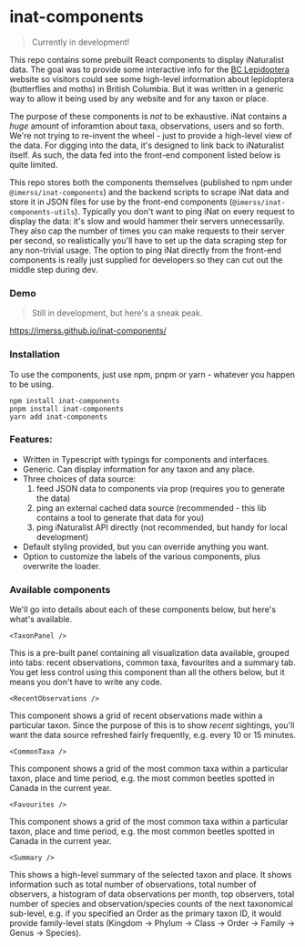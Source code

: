 # inat-components

> Currently in development!

This repo contains some prebuilt React components to display iNaturalist data. The goal was to provide some
interactive info for the [BC Lepidoptera](https://bcleps.weebly.com/) website so visitors could see some 
high-level information about lepidoptera (butterflies and moths) in British Columbia. But it was written in a generic
way to allow it being used by any website and for any taxon or place.

The purpose of these components is _not_ to be exhaustive. iNat contains a _huge_ amount of inforamtion about taxa,
observations, users and so forth. We're not trying to re-invent the wheel - just to provide a high-level view of the
data. For digging into the data, it's designed to link back to iNaturalist itself. As such, the data fed into the
front-end component listed below is quite limited.

This repo stores both the components themselves (published to npm under `@imerss/inat-components`) and the backend
scripts to scrape iNat data and store it in JSON files for use by the front-end components (`@imerss/inat-components-utils`).
Typically you don't want to ping iNat on every request to display the data: it's slow and would hammer their servers
unnecessarily. They also cap the number of times you can make requests to their server per second, so realistically
you'll have to set up the data scraping step for any non-trivial usage. The option to ping iNat directly from the
front-end components is really just supplied for developers so they can cut out the middle step during dev.


### Demo

> Still in development, but here's a sneak peak.
 
https://imerss.github.io/inat-components/


### Installation

To use the components, just use npm, pnpm or yarn - whatever you happen to be using.

```
npm install inat-components
pnpm install inat-components
yarn add inat-components
```


### Features:

- Written in Typescript with typings for components and interfaces.
- Generic. Can display information for any taxon and any place.
- Three choices of data source:
    1. feed JSON data to components via prop (requires you to generate the data)
    2. ping an external cached data source (recommended - this lib contains a tool to generate that data for you)
    3. ping iNaturalist API directly (not recommended, but handy for local development)
- Default styling provided, but you can override anything you want.
- Option to customize the labels of the various components, plus overwrite the loader.


### Available components

We'll go into details about each of these components below, but here's what's available.

`<TaxonPanel />`

This is a pre-built panel containing all visualization data available, grouped into tabs: recent observations, common
taxa, favourites and a summary tab. You get less control using this component than all the others below, but it means
you don't have to write any code.

`<RecentObservations />`

This component shows a grid of recent observations made within a particular taxon. Since the purpose of this is to
show _recent_ sightings, you'll want the data source refreshed fairly frequently, e.g. every 10 or 15 minutes.

`<CommonTaxa />`

This component shows a grid of the most common taxa within a particular taxon, place and time period, e.g. the most
common beetles spotted in Canada in the current year.

`<Favourites />`

This component shows a grid of the most common taxa within a particular taxon, place and time period, e.g. the most
common beetles spotted in Canada in the current year.

`<Summary />`

This shows a high-level summary of the selected taxon and place. It shows information such as total number of
observations, total number of observers, a histogram of data observations per month, top observers, total number of
species and observation/species counts of the next taxonomical sub-level, e.g. if you specified an Order as the primary
taxon ID, it would provide family-level stats (Kingdom -> Phylum -> Class -> Order -> Family -> Genus -> Species).

